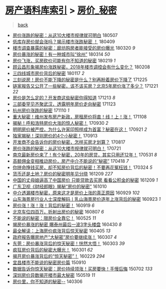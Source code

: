 [房产语料库索引](../../README.md)  > [房价_秘密](房价_秘密.md)
====
> [back](../README.md)

- [房价涨跌的秘密：从这10大楼市规律就可明白](http://jkwz.applinzi.com/ittc/7100360480919127051.html#%E6%88%BF%E4%BB%B7%E6%B6%A8%E8%B7%8C%E7%9A%84%E7%A7%98%E5%AF%86%EF%BC%9A%E4%BB%8E%E8%BF%9910%E5%A4%A7%E6%A5%BC%E5%B8%82%E8%A7%84%E5%BE%8B%E5%B0%B1%E5%8F%AF%E6%98%8E%E7%99%BD) 180507  
- [低库存房价就会涨吗？揭示楼市涨跌秘密 ！](http://jkwz.applinzi.com/ittc/7089978207770248209.html#%E4%BD%8E%E5%BA%93%E5%AD%98%E6%88%BF%E4%BB%B7%E5%B0%B1%E4%BC%9A%E6%B6%A8%E5%90%97%EF%BC%9F%E6%8F%AD%E7%A4%BA%E6%A5%BC%E5%B8%82%E6%B6%A8%E8%B7%8C%E7%A7%98%E5%AF%86+%EF%BC%81) 180409  
- [楼市调查暴露的秘密：廊坊购房者能接受的房价曝光](http://jkwz.applinzi.com/ittc/7082352750832911376.html#%E6%A5%BC%E5%B8%82%E8%B0%83%E6%9F%A5%E6%9A%B4%E9%9C%B2%E7%9A%84%E7%A7%98%E5%AF%86%EF%BC%9A%E5%BB%8A%E5%9D%8A%E8%B4%AD%E6%88%BF%E8%80%85%E8%83%BD%E6%8E%A5%E5%8F%97%E7%9A%84%E6%88%BF%E4%BB%B7%E6%9B%9D%E5%85%89) 180320 *9* 
- [房价暴涨的秘密！有一种城市叫“徐州”](http://jkwz.applinzi.com/ittc/7080426514548261894.html#%E6%88%BF%E4%BB%B7%E6%9A%B4%E6%B6%A8%E7%9A%84%E7%A7%98%E5%AF%86%EF%BC%81%E6%9C%89%E4%B8%80%E7%A7%8D%E5%9F%8E%E5%B8%82%E5%8F%AB%E2%80%9C%E5%BE%90%E5%B7%9E%E2%80%9D) 180314 *50* 
- [房价飞涨，买房砍价可能有你不知道的秘密](http://jkwz.applinzi.com/ittc/7071345571388720134.html#%E6%88%BF%E4%BB%B7%E9%A3%9E%E6%B6%A8%EF%BC%8C%E4%B9%B0%E6%88%BF%E7%A0%8D%E4%BB%B7%E5%8F%AF%E8%83%BD%E6%9C%89%E4%BD%A0%E4%B8%8D%E7%9F%A5%E9%81%93%E7%9A%84%E7%A7%98%E5%AF%86) 180219 *1* 
- [顾云昌形象揭房价涨跌秘密，2018年楼市调控会有什么变化？](http://jkwz.applinzi.com/ittc/7067706140400288778.html#%E9%A1%BE%E4%BA%91%E6%98%8C%E5%BD%A2%E8%B1%A1%E6%8F%AD%E6%88%BF%E4%BB%B7%E6%B6%A8%E8%B7%8C%E7%A7%98%E5%AF%86%EF%BC%8C2018%E5%B9%B4%E6%A5%BC%E5%B8%82%E8%B0%83%E6%8E%A7%E4%BC%9A%E6%9C%89%E4%BB%80%E4%B9%88%E5%8F%98%E5%8C%96%EF%BC%9F) 180208  
- [三四线城市房价背后的秘密](http://jkwz.applinzi.com/ittc/7059571455820301323.html#%E4%B8%89%E5%9B%9B%E7%BA%BF%E5%9F%8E%E5%B8%82%E6%88%BF%E4%BB%B7%E8%83%8C%E5%90%8E%E7%9A%84%E7%A7%98%E5%AF%86) 180117 *2* 
- [三刻说房！房价不能下降的秘密是什么？别再盼着房价下降了](http://jkwz.applinzi.com/ittc/7050988991526994961.html#%E4%B8%89%E5%88%BB%E8%AF%B4%E6%88%BF%EF%BC%81%E6%88%BF%E4%BB%B7%E4%B8%8D%E8%83%BD%E4%B8%8B%E9%99%8D%E7%9A%84%E7%A7%98%E5%AF%86%E6%98%AF%E4%BB%80%E4%B9%88%EF%BC%9F%E5%88%AB%E5%86%8D%E7%9B%BC%E7%9D%80%E6%88%BF%E4%BB%B7%E4%B8%8B%E9%99%8D%E4%BA%86) 171225  
- [链家报告又公开了一些秘密，该不该买房？北京5年房价涨了多少？](http://jkwz.applinzi.com/ittc/7049588111141504017.html#%E9%93%BE%E5%AE%B6%E6%8A%A5%E5%91%8A%E5%8F%88%E5%85%AC%E5%BC%80%E4%BA%86%E4%B8%80%E4%BA%9B%E7%A7%98%E5%AF%86%EF%BC%8C%E8%AF%A5%E4%B8%8D%E8%AF%A5%E4%B9%B0%E6%88%BF%EF%BC%9F%E5%8C%97%E4%BA%AC5%E5%B9%B4%E6%88%BF%E4%BB%B7%E6%B6%A8%E4%BA%86%E5%A4%9A%E5%B0%91%EF%BC%9F) 171221 *22* 
- [房价是怎么定的？开发商这些秘密你得知道](http://jkwz.applinzi.com/ittc/7046494916790715408.html#%E6%88%BF%E4%BB%B7%E6%98%AF%E6%80%8E%E4%B9%88%E5%AE%9A%E7%9A%84%EF%BC%9F%E5%BC%80%E5%8F%91%E5%95%86%E8%BF%99%E4%BA%9B%E7%A7%98%E5%AF%86%E4%BD%A0%E5%BE%97%E7%9F%A5%E9%81%93) 171213 *8* 
- [三部委罕见齐聚武汉，透露明年房价走向秘密](http://jkwz.applinzi.com/ittc/7039049395973129233.html#%E4%B8%89%E9%83%A8%E5%A7%94%E7%BD%95%E8%A7%81%E9%BD%90%E8%81%9A%E6%AD%A6%E6%B1%89%EF%BC%8C%E9%80%8F%E9%9C%B2%E6%98%8E%E5%B9%B4%E6%88%BF%E4%BB%B7%E8%B5%B0%E5%90%91%E7%A7%98%E5%AF%86) 171123  
- [杭州房价涨跌的秘密](http://jkwz.applinzi.com/ittc/7034286863106442257.html#%E6%9D%AD%E5%B7%9E%E6%88%BF%E4%BB%B7%E6%B6%A8%E8%B7%8C%E7%9A%84%E7%A7%98%E5%AF%86) 171110 *1* 
- [重大秘密！维州发布房产新政，房租房价将直！线！上！涨！](http://jkwz.applinzi.com/ittc/7033561061939217424.html#%E9%87%8D%E5%A4%A7%E7%A7%98%E5%AF%86%EF%BC%81%E7%BB%B4%E5%B7%9E%E5%8F%91%E5%B8%83%E6%88%BF%E4%BA%A7%E6%96%B0%E6%94%BF%EF%BC%8C%E6%88%BF%E7%A7%9F%E6%88%BF%E4%BB%B7%E5%B0%86%E7%9B%B4%EF%BC%81%E7%BA%BF%EF%BC%81%E4%B8%8A%EF%BC%81%E6%B6%A8%EF%BC%81) 171108  
- [揭秘！呼和浩特房价大涨的惊人秘密！](http://jkwz.applinzi.com/ittc/7019152736204096529.html#%E6%8F%AD%E7%A7%98%EF%BC%81%E5%91%BC%E5%92%8C%E6%B5%A9%E7%89%B9%E6%88%BF%E4%BB%B7%E5%A4%A7%E6%B6%A8%E7%9A%84%E6%83%8A%E4%BA%BA%E7%A7%98%E5%AF%86%EF%BC%81) 170930 *2* 
- [明明房价被严控，为什么许家印照样成为首富？秘密在这！](http://jkwz.applinzi.com/ittc/7015708210235966480.html#%E6%98%8E%E6%98%8E%E6%88%BF%E4%BB%B7%E8%A2%AB%E4%B8%A5%E6%8E%A7%EF%BC%8C%E4%B8%BA%E4%BB%80%E4%B9%88%E8%AE%B8%E5%AE%B6%E5%8D%B0%E7%85%A7%E6%A0%B7%E6%88%90%E4%B8%BA%E9%A6%96%E5%AF%8C%EF%BC%9F%E7%A7%98%E5%AF%86%E5%9C%A8%E8%BF%99%EF%BC%81) 170921 *2* 
- [独家揭秘！深圳房价的4个小秘密！](http://jkwz.applinzi.com/ittc/7012715639972823825.html#%E7%8B%AC%E5%AE%B6%E6%8F%AD%E7%A7%98%EF%BC%81%E6%B7%B1%E5%9C%B3%E6%88%BF%E4%BB%B7%E7%9A%844%E4%B8%AA%E5%B0%8F%E7%A7%98%E5%AF%86%EF%BC%81) 170913  
- [开发商不会告诉你的房价秘密，怎样买房才划算？](http://jkwz.applinzi.com/ittc/7002695802512999440.html#%E5%BC%80%E5%8F%91%E5%95%86%E4%B8%8D%E4%BC%9A%E5%91%8A%E8%AF%89%E4%BD%A0%E7%9A%84%E6%88%BF%E4%BB%B7%E7%A7%98%E5%AF%86%EF%BC%8C%E6%80%8E%E6%A0%B7%E4%B9%B0%E6%88%BF%E6%89%8D%E5%88%92%E7%AE%97%EF%BC%9F) 170817  
- [房价涨跌的秘密：从这10大楼市规律就可明白！](http://jkwz.applinzi.com/ittc/6992806537092138001.html#%E6%88%BF%E4%BB%B7%E6%B6%A8%E8%B7%8C%E7%9A%84%E7%A7%98%E5%AF%86%EF%BC%9A%E4%BB%8E%E8%BF%9910%E5%A4%A7%E6%A5%BC%E5%B8%82%E8%A7%84%E5%BE%8B%E5%B0%B1%E5%8F%AF%E6%98%8E%E7%99%BD%EF%BC%81) 170721  
- [南京最新房价来了！有个秘密，20年的房贷，其实只用还12年！](http://jkwz.applinzi.com/ittc/6973751368928986117.html#%E5%8D%97%E4%BA%AC%E6%9C%80%E6%96%B0%E6%88%BF%E4%BB%B7%E6%9D%A5%E4%BA%86%EF%BC%81%E6%9C%89%E4%B8%AA%E7%A7%98%E5%AF%86%EF%BC%8C20%E5%B9%B4%E7%9A%84%E6%88%BF%E8%B4%B7%EF%BC%8C%E5%85%B6%E5%AE%9E%E5%8F%AA%E7%94%A8%E8%BF%9812%E5%B9%B4%EF%BC%81) 170531 *8* 
- [高额佣金变相推动房价，房产中介不能说的“秘密”](http://jkwz.applinzi.com/ittc/6957904725763687429.html#%E9%AB%98%E9%A2%9D%E4%BD%A3%E9%87%91%E5%8F%98%E7%9B%B8%E6%8E%A8%E5%8A%A8%E6%88%BF%E4%BB%B7%EF%BC%8C%E6%88%BF%E4%BA%A7%E4%B8%AD%E4%BB%8B%E4%B8%8D%E8%83%BD%E8%AF%B4%E7%9A%84%E2%80%9C%E7%A7%98%E5%AF%86%E2%80%9D) 170418 *7* 
- [你拼命挣钱买房，却不知房价背后的秘密！不要再花冤枉钱！](http://jkwz.applinzi.com/ittc/6948205775523693573.html#%E4%BD%A0%E6%8B%BC%E5%91%BD%E6%8C%A3%E9%92%B1%E4%B9%B0%E6%88%BF%EF%BC%8C%E5%8D%B4%E4%B8%8D%E7%9F%A5%E6%88%BF%E4%BB%B7%E8%83%8C%E5%90%8E%E7%9A%84%E7%A7%98%E5%AF%86%EF%BC%81%E4%B8%8D%E8%A6%81%E5%86%8D%E8%8A%B1%E5%86%A4%E6%9E%89%E9%92%B1%EF%BC%81) 170324 *5* 
- [货币还是土地？房价的秘密明年见分晓](http://jkwz.applinzi.com/ittc/6909775653997380613.html#%E8%B4%A7%E5%B8%81%E8%BF%98%E6%98%AF%E5%9C%9F%E5%9C%B0%EF%BC%9F%E6%88%BF%E4%BB%B7%E7%9A%84%E7%A7%98%E5%AF%86%E6%98%8E%E5%B9%B4%E8%A7%81%E5%88%86%E6%99%93) 161209 *227* 
- [中国的丈母娘逼高了中国房价 只能贷款去买房 看看公积金的秘密](http://jkwz.applinzi.com/ittc/6905958083976496132.html#%E4%B8%AD%E5%9B%BD%E7%9A%84%E4%B8%88%E6%AF%8D%E5%A8%98%E9%80%BC%E9%AB%98%E4%BA%86%E4%B8%AD%E5%9B%BD%E6%88%BF%E4%BB%B7+%E5%8F%AA%E8%83%BD%E8%B4%B7%E6%AC%BE%E5%8E%BB%E4%B9%B0%E6%88%BF+%E7%9C%8B%E7%9C%8B%E5%85%AC%E7%A7%AF%E9%87%91%E7%9A%84%E7%A7%98%E5%AF%86) 161209 *1* 
- [广东卫视《财经郎眼》揭秘“房价的秘密”](http://jkwz.applinzi.com/ittc/6887418724272833540.html#%E5%B9%BF%E4%B8%9C%E5%8D%AB%E8%A7%86%E3%80%8A%E8%B4%A2%E7%BB%8F%E9%83%8E%E7%9C%BC%E3%80%8B%E6%8F%AD%E7%A7%98%E2%80%9C%E6%88%BF%E4%BB%B7%E7%9A%84%E7%A7%98%E5%AF%86%E2%80%9D) 161010  
- [中介透漏楼市秘密，原来这才是房价上涨的真正原因](http://jkwz.applinzi.com/ittc/6883218744242865157.html#%E4%B8%AD%E4%BB%8B%E9%80%8F%E6%BC%8F%E6%A5%BC%E5%B8%82%E7%A7%98%E5%AF%86%EF%BC%8C%E5%8E%9F%E6%9D%A5%E8%BF%99%E6%89%8D%E6%98%AF%E6%88%BF%E4%BB%B7%E4%B8%8A%E6%B6%A8%E7%9A%84%E7%9C%9F%E6%AD%A3%E5%8E%9F%E5%9B%A0) 160929 *102* 
- [山东海景房行业人士深度解码丨乳山海景房价逐年上涨背后的秘密](http://jkwz.applinzi.com/ittc/6881054199118300164.html#%E5%B1%B1%E4%B8%9C%E6%B5%B7%E6%99%AF%E6%88%BF%E8%A1%8C%E4%B8%9A%E4%BA%BA%E5%A3%AB%E6%B7%B1%E5%BA%A6%E8%A7%A3%E7%A0%81%E4%B8%A8%E4%B9%B3%E5%B1%B1%E6%B5%B7%E6%99%AF%E6%88%BF%E4%BB%B7%E9%80%90%E5%B9%B4%E4%B8%8A%E6%B6%A8%E8%83%8C%E5%90%8E%E7%9A%84%E7%A7%98%E5%AF%86) 160923 *1* 
- [房价涨！涨！涨！背后的秘密！](http://jkwz.applinzi.com/ittc/6879698084308714500.html#%E6%88%BF%E4%BB%B7%E6%B6%A8%EF%BC%81%E6%B6%A8%EF%BC%81%E6%B6%A8%EF%BC%81%E8%83%8C%E5%90%8E%E7%9A%84%E7%A7%98%E5%AF%86%EF%BC%81) 160919 *6* 
- [北京车位四百万，折射出房价的秘密](http://jkwz.applinzi.com/ittc/6863573885152396292.html#%E5%8C%97%E4%BA%AC%E8%BD%A6%E4%BD%8D%E5%9B%9B%E7%99%BE%E4%B8%87%EF%BC%8C%E6%8A%98%E5%B0%84%E5%87%BA%E6%88%BF%E4%BB%B7%E7%9A%84%E7%A7%98%E5%AF%86) 160807 *6* 
- [不能说的秘密：限房价全靠它！](http://jkwz.applinzi.com/ittc/6836214379070374916.html#%E4%B8%8D%E8%83%BD%E8%AF%B4%E7%9A%84%E7%A7%98%E5%AF%86%EF%BC%9A%E9%99%90%E6%88%BF%E4%BB%B7%E5%85%A8%E9%9D%A0%E5%AE%83%EF%BC%81) 160525 *11* 
- [揭房价暴涨的秘密 曝泰州最后一波3字头楼盘](http://jkwz.applinzi.com/ittc/6826836199456900101.html#%E6%8F%AD%E6%88%BF%E4%BB%B7%E6%9A%B4%E6%B6%A8%E7%9A%84%E7%A7%98%E5%AF%86+%E6%9B%9D%E6%B3%B0%E5%B7%9E%E6%9C%80%E5%90%8E%E4%B8%80%E6%B3%A23%E5%AD%97%E5%A4%B4%E6%A5%BC%E7%9B%98) 160430 *8* 
- [最全解读：上海房价疯涨背后惊天秘密](http://jkwz.applinzi.com/ittc/6817652284624208900.html#%E6%9C%80%E5%85%A8%E8%A7%A3%E8%AF%BB%EF%BC%9A%E4%B8%8A%E6%B5%B7%E6%88%BF%E4%BB%B7%E7%96%AF%E6%B6%A8%E8%83%8C%E5%90%8E%E6%83%8A%E5%A4%A9%E7%A7%98%E5%AF%86) 160405 *13* 
- [政府报告曝房地产“大秘密”房价要继续涨！](http://jkwz.applinzi.com/ittc/6806885397204304900.html#%E6%94%BF%E5%BA%9C%E6%8A%A5%E5%91%8A%E6%9B%9D%E6%88%BF%E5%9C%B0%E4%BA%A7%E2%80%9C%E5%A4%A7%E7%A7%98%E5%AF%86%E2%80%9D%E6%88%BF%E4%BB%B7%E8%A6%81%E7%BB%A7%E7%BB%AD%E6%B6%A8%EF%BC%81) 160307 *4* 
- [东莞：房价暴涨背后的惊天秘密！恍然大悟！](http://jkwz.applinzi.com/ittc/6805490766671512580.html#%E4%B8%9C%E8%8E%9E%EF%BC%9A%E6%88%BF%E4%BB%B7%E6%9A%B4%E6%B6%A8%E8%83%8C%E5%90%8E%E7%9A%84%E6%83%8A%E5%A4%A9%E7%A7%98%E5%AF%86%EF%BC%81%E6%81%8D%E7%84%B6%E5%A4%A7%E6%82%9F%EF%BC%81) 160303 *39* 
- [疯狂房价背后的秘密大曝光！](http://jkwz.applinzi.com/ittc/6804627569458545668.html#%E7%96%AF%E7%8B%82%E6%88%BF%E4%BB%B7%E8%83%8C%E5%90%8E%E7%9A%84%E7%A7%98%E5%AF%86%E5%A4%A7%E6%9B%9D%E5%85%89%EF%BC%81) 160301 *62* 
- [揭开房价暴涨背后的“惊天秘密”！](http://jkwz.applinzi.com/ittc/6804295889883497477.html#%E6%8F%AD%E5%BC%80%E6%88%BF%E4%BB%B7%E6%9A%B4%E6%B6%A8%E8%83%8C%E5%90%8E%E7%9A%84%E2%80%9C%E6%83%8A%E5%A4%A9%E7%A7%98%E5%AF%86%E2%80%9D%EF%BC%81) 160229 *294* 
- [宜昌楼市不能说的秘密房价篇](http://jkwz.applinzi.com/ittc/6740340143707440133.html#%E5%AE%9C%E6%98%8C%E6%A5%BC%E5%B8%82%E4%B8%8D%E8%83%BD%E8%AF%B4%E7%9A%84%E7%A7%98%E5%AF%86%E6%88%BF%E4%BB%B7%E7%AF%87) 150910  
- [数据告诉你惊天秘密：房价持续领涨！买房要快！手慢后悔](http://jkwz.applinzi.com/ittc/547650611417979453.html#%E6%95%B0%E6%8D%AE%E5%91%8A%E8%AF%89%E4%BD%A0%E6%83%8A%E5%A4%A9%E7%A7%98%E5%AF%86%EF%BC%9A%E6%88%BF%E4%BB%B7%E6%8C%81%E7%BB%AD%E9%A2%86%E6%B6%A8%EF%BC%81%E4%B9%B0%E6%88%BF%E8%A6%81%E5%BF%AB%EF%BC%81%E6%89%8B%E6%85%A2%E5%90%8E%E6%82%94) 150702 *133* 
- [深圳房价异数揭开楼市最大秘密](http://jkwz.applinzi.com/ittc/547650611415987329.html#%E6%B7%B1%E5%9C%B3%E6%88%BF%E4%BB%B7%E5%BC%82%E6%95%B0%E6%8F%AD%E5%BC%80%E6%A5%BC%E5%B8%82%E6%9C%80%E5%A4%A7%E7%A7%98%E5%AF%86) 150519 *11* 
- [房价里，你不知道的秘密--](http://jkwz.applinzi.com/ittc/547650611360018948.html#%E6%88%BF%E4%BB%B7%E9%87%8C%EF%BC%8C%E4%BD%A0%E4%B8%8D%E7%9F%A5%E9%81%93%E7%9A%84%E7%A7%98%E5%AF%86--) 140306  
